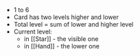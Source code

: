 - 1 to 6
- Card has two levels higher and lower
- Total level = sum of lower and higher level
- Current level:
	- in [[Star]] - the visible one
	- in [[Hand]] - the lower one 
